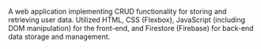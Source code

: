 A web application implementing CRUD functionality for storing and retrieving user data. 
Utilized HTML, CSS (Flexbox), JavaScript (including DOM manipulation) for the front-end, and Firestore (Firebase) for back-end data storage and management.
